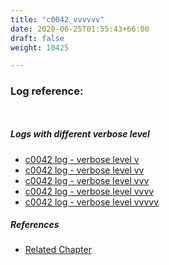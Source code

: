 ```yaml
---
title: "c0042_vvvvvv"
date: 2020-06-25T01:55:43+66:00
draft: false
weight: 10425

---
```


### Log reference: <no value>

```
    
```

##### Logs with different verbose level
* [c0042 log - verbose level v](../../logs/c0042_v)
* [c0042 log - verbose level vv](../../logs/c0042_vv)
* [c0042 log - verbose level vvv](../../logs/c0042_vvv)
* [c0042 log - verbose level vvvv](../../logs/c0042_vvvv)
* [c0042 log - verbose level vvvvv](../../logs/c0042_vvvvv)

##### References
* [Related Chapter](../../template/c0042)
